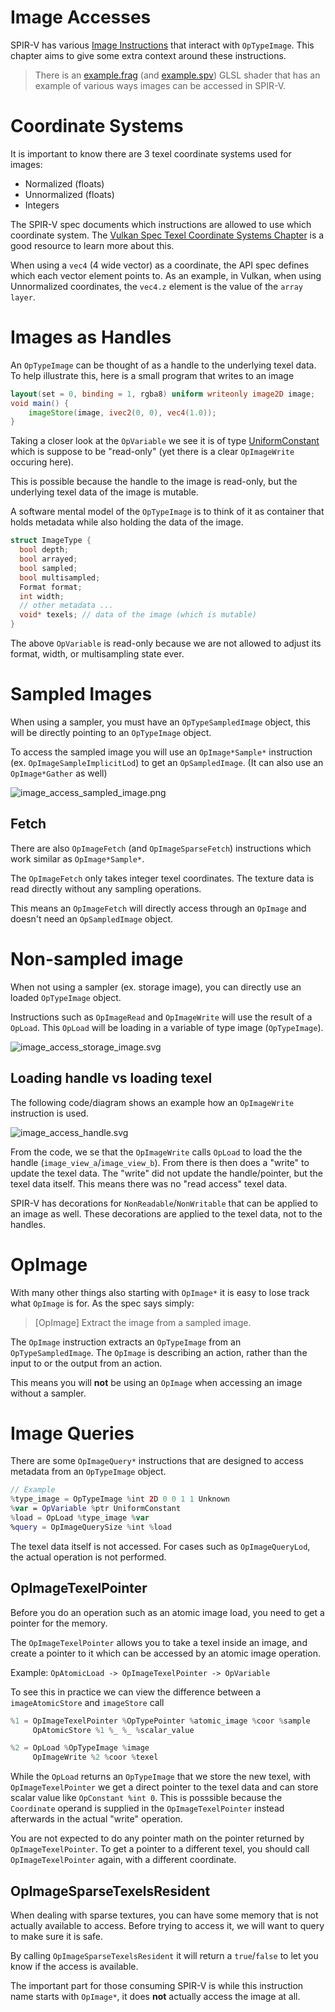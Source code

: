 # Image Accesses

SPIR-V has various [Image Instructions](https://registry.khronos.org/SPIR-V/specs/unified1/SPIRV.html#_image_instructions) that interact with `OpTypeImage`. This chapter aims to give some extra context around these instructions.

> There is an [example.frag](./examples/image_accesses/example.frag) (and [example.spv](./examples/image_accesses/example.spv)) GLSL shader that has an example of various ways images can be accessed in SPIR-V.

# Coordinate Systems

It is important to know there are 3 texel coordinate systems used for images:

- Normalized (floats)
- Unnormalized (floats)
- Integers

The SPIR-V spec documents which instructions are allowed to use which coordinate system.
The [Vulkan Spec Texel Coordinate Systems Chapter](https://registry.khronos.org/vulkan/specs/1.3-extensions/html/vkspec.html#textures-texel-coordinate-systems) is a good resource to learn more about this.

When using a `vec4` (4 wide vector) as a coordinate, the API spec defines which each vector element points to. As an example, in Vulkan, when using Unnormalized coordinates, the `vec4.z` element is the value of the `array layer`.

# Images as Handles

An `OpTypeImage` can be thought of as a handle to the underlying texel data. To help illustrate this, here is a small program that writes to an image

```glsl
layout(set = 0, binding = 1, rgba8) uniform writeonly image2D image;
void main() {
    imageStore(image, ivec2(0, 0), vec4(1.0));
}
```

Taking a closer look at the `OpVariable` we see it is of type [UniformConstant](../chapters/storage_class.md#uniformconstant) which is suppose to be "read-only" (yet there is a clear `OpImageWrite` occuring here).

This is possible because the handle to the image is read-only, but the underlying texel data of the image is mutable.

A software mental model of the `OpTypeImage` is to think of it as container that holds metadata while also holding the data of the image.

```c++
struct ImageType {
  bool depth;
  bool arrayed;
  bool sampled;
  bool multisampled;
  Format format;
  int width;
  // other metadata ...
  void* texels; // data of the image (which is mutable)
}
```

The above `OpVariable` is read-only because we are not allowed to adjust its format, width, or multisampling state ever.

# Sampled Images

When using a sampler, you must have an `OpTypeSampledImage` object, this will be directly pointing to an `OpTypeImage` object.

To access the sampled image you will use an `OpImage*Sample*` instruction (ex. `OpImageSampleImplicitLod`) to get an `OpSampledImage`. (It can also use an `OpImage*Gather` as well)

![image_access_sampled_image.png](../images/image_access_sampled_image.png)

## Fetch

There are also `OpImageFetch` (and `OpImageSparseFetch`) instructions which work similar as `OpImage*Sample*`.

The `OpImageFetch` only takes integer texel coordinates. The texture data is read directly without any sampling operations.

This means an `OpImageFetch` will directly access through an `OpImage` and doesn't need an `OpSampledImage` object.

# Non-sampled image

When not using a sampler (ex. storage image), you can directly use an loaded `OpTypeImage` object.

Instructions such as `OpImageRead` and `OpImageWrite` will use the result of a `OpLoad`.
This `OpLoad` will be loading in a variable of type image (`OpTypeImage`).

![image_access_storage_image.svg](../images/image_access_storage_image.svg)

## Loading handle vs loading texel

The following code/diagram shows an example how an `OpImageWrite` instruction is used.

![image_access_handle.svg](../images/image_access_handle.svg)

From the code, we se that the `OpImageWrite` calls `OpLoad` to load the the handle (`image_view_a`/`image_view_b`).
From there is then does a "write" to update the texel data.
The "write" did not update the handle/pointer, but the texel data itself.
This means there was no "read access" texel data.

SPIR-V has decorations for `NonReadable`/`NonWritable` that can be applied to an image as well.
These decorations are applied to the texel data, not to the handles.

# OpImage

With many other things also starting with `OpImage*` it is easy to lose track what `OpImage` is for. As the spec says simply:

>  [OpImage] Extract the image from a sampled image.

The `OpImage` instruction extracts an `OpTypeImage` from an `OpTypeSampledImage`.
The `OpImage` is describing an action, rather than the input to or the output from an action.

This means you will **not** be using an `OpImage` when accessing an image without a sampler.

# Image Queries

There are some `OpImageQuery*` instructions that are designed to access metadata from an `OpTypeImage` object.

```swift
// Example
%type_image = OpTypeImage %int 2D 0 0 1 1 Unknown
%var = OpVariable %ptr UniformConstant
%load = OpLoad %type_image %var
%query = OpImageQuerySize %int %load
```

The texel data itself is not accessed.
For cases such as `OpImageQueryLod`, the actual operation is not performed.

## OpImageTexelPointer

Before you do an operation such as an atomic image load, you need to get a pointer for the memory.

The `OpImageTexelPointer` allows you to take a texel inside an image, and create a pointer to it which can be accessed by an atomic image operation.

Example: `OpAtomicLoad -> OpImageTexelPointer -> OpVariable`

To see this in practice we can view the difference between a `imageAtomicStore` and `imageStore` call

```swift
%1 = OpImageTexelPointer %OpTypePointer %atomic_image %coor %sample
     OpAtomicStore %1 %_ %_ %scalar_value

%2 = OpLoad %OpTypeImage %image
     OpImageWrite %2 %coor %texel
```

While the `OpLoad` returns an `OpTypeImage` that we store the new texel, with `OpImageTexelPointer` we get a direct pointer to the texel data and can store scalar value like `OpConstant %int 0`. This is posssible because the `Coordinate` operand is supplied in the `OpImageTexelPointer` instead afterwards in the actual "write" operation.

You are not expected to do any pointer math on the pointer returned by `OpImageTexelPointer`.
To get a pointer to a different texel, you should call `OpImageTexelPointer` again, with a different coordinate.

## OpImageSparseTexelsResident

When dealing with sparse textures, you can have some memory that is not actually available to access. Before trying to access it, we will want to query to make sure it is safe.

By calling `OpImageSparseTexelsResident` it will return a `true`/`false` to let you know if the access is available.

The important part for those consuming SPIR-V is while this instruction name starts with `OpImage*`, it does **not** actually access the image at all.
